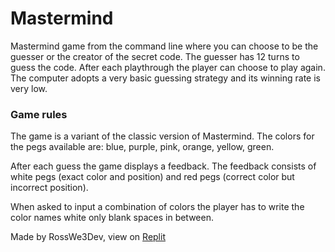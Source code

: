 # Mastermind
Mastermind game from the command line where you can choose to be the guesser or the creator of the secret code.
The guesser has 12 turns to guess the code.
After each playthrough the player can choose to play again.
The computer adopts a very basic guessing strategy and its winning rate is very low.

### Game rules
The game is a variant of the classic version of Mastermind.
The colors for the pegs available are: blue, purple, pink, orange, yellow, green.

After each guess the game displays a feedback.
The feedback consists of white pegs (exact color and position) and red pegs (correct color but incorrect position).

When asked to input a combination of colors the player has to write the color names white only blank spaces in between.

Made by RossWe3Dev, view on [Replit](https://replit.com/@RossWe3dev/RossWe3dev-Mastermind)
